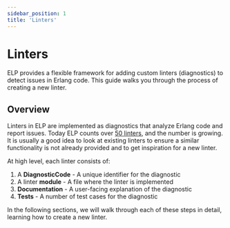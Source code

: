 ```yaml
---
sidebar_position: 1
title: 'Linters'
---
```


# Linters

ELP provides a flexible framework for adding custom linters (diagnostics) to
detect issues in Erlang code. This guide walks you through the process of
creating a new linter.

## Overview

Linters in ELP are implemented as diagnostics that analyze Erlang code and
report issues. Today ELP counts over
[50 linters](https://github.com/WhatsApp/erlang-language-platform/tree/main/crates/ide/src/diagnostics),
and the number is growing. It is usually a good idea to look at existing linters
to ensure a similar functionality is not already provided and to get inspiration
for a new linter.

At high level, each linter consists of:

1. A **DiagnosticCode** - A unique identifier for the diagnostic
2. A linter **module** - A file where the linter is implemented
3. **Documentation** - A user-facing explanation of the diagnostic
4. **Tests** - A number of test cases for the diagnostic

In the following sections, we will walk through each of these steps in detail,
learning how to create a new linter.

